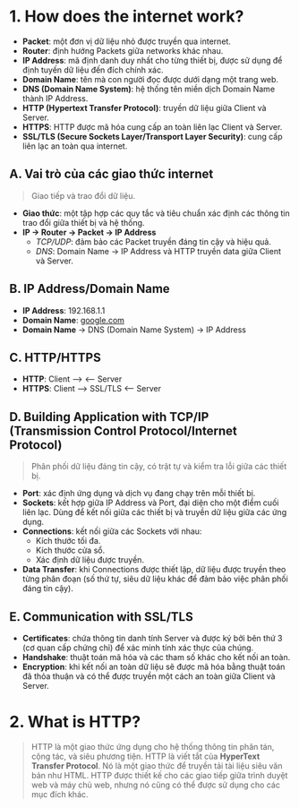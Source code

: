 # 1. How does the internet work?

- **Packet**: một đơn vị dữ liệu nhỏ được truyền qua internet.
- **Router**: định hướng Packets giữa networks khác nhau.
- **IP Address**: mã định danh duy nhất cho từng thiết bị, được sử dụng để định tuyến dữ liệu đến đích chính xác.
- **Domain Name**: tên mà con người đọc được dưới dạng một trang web.
- **DNS (Domain Name System)**: hệ thống tên miền dịch Domain Name thành IP Address.
- **HTTP (Hypertext Transfer Protocol)**: truyền dữ liệu giữa Client và Server.
- **HTTPS**: HTTP được mã hóa cung cấp an toàn liên lạc Client và Server.
- **SSL/TLS (Secure Sockets Layer/Transport Layer Security)**: cung cấp liên lạc an toàn qua internet.

## A. Vai trò của các giao thức internet

> Giao tiếp và trao đổi dữ liệu.

- **Giao thức**: một tập hợp các quy tắc và tiêu chuẩn xác định các thông tin trao đổi giữa thiết bị và hệ thống.
- **IP -> Router -> Packet -> IP Address**
  - *TCP/UDP*: đảm bảo các Packet truyền đáng tin cậy và hiệu quả.
  - *DNS*: Domain Name -> IP Address và HTTP truyền data giữa Client và Server.

## B. IP Address/Domain Name

- **IP Address**: 192.168.1.1
- **Domain Name**: [google.com](https://google.com)
- **Domain Name** -> DNS (Domain Name System) -> IP Address

## C. HTTP/HTTPS

- **HTTP**: Client -->  <-- Server
- **HTTPS**: Client --> SSL/TLS <-- Server

## D. Building Application with TCP/IP (Transmission Control Protocol/Internet Protocol)

> Phân phối dữ liệu đáng tin cậy, có trật tự và kiểm tra lỗi giữa các thiết bị.

- **Port**: xác định ứng dụng và dịch vụ đang chạy trên mỗi thiết bị.
- **Sockets**: kết hợp giữa IP Address và Port, đại diện cho một điểm cuối liên lạc. Dùng để kết nối giữa các thiết bị và truyền dữ liệu giữa các ứng dụng.
- **Connections**: kết nối giữa các Sockets với nhau:
  - Kích thước tối đa.
  - Kích thước cửa sổ.
  - Xác định dữ liệu được truyền.
- **Data Transfer**: khi Connections được thiết lập, dữ liệu được truyền theo từng phân đoạn (số thứ tự, siêu dữ liệu khác để đảm bảo việc phân phối đáng tin cậy).

## E. Communication with SSL/TLS

- **Certificates**: chứa thông tin danh tính Server và được ký bởi bên thứ 3 (cơ quan cấp chứng chỉ) để xác minh tính xác thực của chúng.
- **Handshake**: thuật toán mã hóa và các tham số khác cho kết nối an toàn.
- **Encryption**: khi kết nối an toàn dữ liệu sẽ được mã hóa bằng thuật toán đã thỏa thuận và có thể được truyền một cách an toàn giữa Client và Server.

# 2. What is HTTP?
        
> HTTP là một giao thức ứng dụng cho hệ thống thông tin phân tán, cộng tác, và siêu phương tiện. HTTP là viết tắt của **HyperText Transfer Protocol**. Nó là một giao thức để truyền tải tài liệu siêu văn bản như HTML. HTTP được thiết kế cho các giao tiếp giữa trình duyệt web và máy chủ web, nhưng nó cũng có thể được sử dụng cho các mục đích khác.
